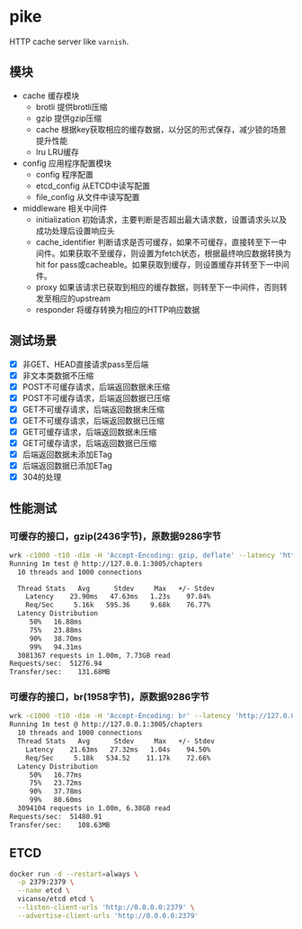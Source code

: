 # pike

HTTP cache server like `varnish`.


## 模块

- cache 缓存模块
  - brotli 提供brotli压缩
  - gzip 提供gzip压缩
  - cache 根据key获取相应的缓存数据，以分区的形式保存，减少锁的场景提升性能
  - lru LRU缓存
- config 应用程序配置模块
  - config 程序配置
  - etcd_config 从ETCD中读写配置
  - file_config 从文件中读写配置
- middleware 相关中间件
  - initialization 初始请求，主要判断是否超出最大请求数，设置请求头以及成功处理后设置响应头
  - cache_identifier 判断请求是否可缓存，如果不可缓存，直接转至下一中间件。如果获取不至缓存，则设置为fetch状态，根据最终响应数据转换为hit for pass或cacheable。如果获取到缓存，则设置缓存并转至下一中间件。
  - proxy 如果该请求已获取到相应的缓存数据，则转至下一中间件，否则转发至相应的upstream
  - responder 将缓存转换为相应的HTTP响应数据

## 测试场景

- [x] 非GET、HEAD直接请求pass至后端
- [x] 非文本类数据不压缩
- [x] POST不可缓存请求，后端返回数据未压缩
- [x] POST不可缓存请求，后端返回数据已压缩
- [x] GET不可缓存请求，后端返回数据未压缩
- [x] GET不可缓存请求，后端返回数据已压缩
- [x] GET可缓存请求，后端返回数据未压缩
- [x] GET可缓存请求，后端返回数据已压缩
- [x] 后端返回数据未添加ETag
- [x] 后端返回数据已添加ETag
- [x] 304的处理

## 性能测试


### 可缓存的接口，gzip(2436字节)，原数据9286字节

```bash
wrk -c1000 -t10 -d1m -H 'Accept-Encoding: gzip, deflate' --latency 'http://127.0.0.1:3005/chapters'
Running 1m test @ http://127.0.0.1:3005/chapters
  10 threads and 1000 connections

  Thread Stats   Avg      Stdev     Max   +/- Stdev
    Latency    23.90ms   47.63ms   1.23s    97.84%
    Req/Sec     5.16k   595.36     9.68k    76.77%
  Latency Distribution
     50%   16.88ms
     75%   23.88ms
     90%   38.70ms
     99%   94.31ms
  3081367 requests in 1.00m, 7.73GB read
Requests/sec:  51276.94
Transfer/sec:    131.68MB
```

### 可缓存的接口，br(1958字节)，原数据9286字节

```bash
wrk -c1000 -t10 -d1m -H 'Accept-Encoding: br' --latency 'http://127.0.0.1:3005/chapters'
Running 1m test @ http://127.0.0.1:3005/chapters
  10 threads and 1000 connections
  Thread Stats   Avg      Stdev     Max   +/- Stdev
    Latency    21.63ms   27.32ms   1.04s    94.50%
    Req/Sec     5.18k   534.52    11.17k    72.66%
  Latency Distribution
     50%   16.77ms
     75%   23.72ms
     90%   37.78ms
     99%   80.60ms
  3094104 requests in 1.00m, 6.38GB read
Requests/sec:  51480.91
Transfer/sec:    108.63MB
```


## ETCD

```bash
docker run -d --restart=always \
  -p 2379:2379 \
  --name etcd \
  vicanso/etcd etcd \
  --listen-client-urls 'http://0.0.0.0:2379' \
  --advertise-client-urls 'http://0.0.0.0:2379'
```